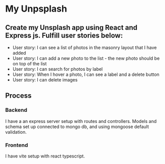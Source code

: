 # My Unpsplash
## Create my Unsplash app using React and Express js. Fulfill user stories below:
- User story: I can see a list of photos in the masonry layout that I have added
- User story: I can add a new photo to the list - the new photo should be on top of the list
- User story: I can search for photos by label
- User story: When I hover a photo, I can see a label and a delete button
- User story: I can delete images

## Process
### Backend
I have a an express server setup with routes and controllers. Models and schema set up connected to mongo db, and using mongoose default validation.

### Frontend
I have vite setup with react typescript.